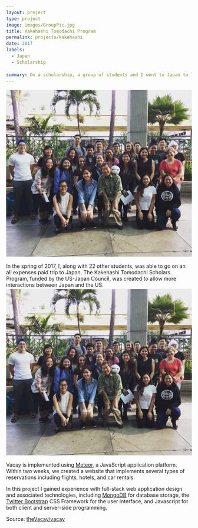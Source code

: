 ```yaml
---
layout: project
type: project
image: images/GroupPic.jpg
title: Kakehashi Tomodachi Program
permalink: projects/kakehashi
date: 2017
labels:
  - Japan
  - Scholarship
  
summary: On a scholarship, a group of students and I went to Japan to learn about Japanese history and culture for a week.
---
```


<img class="ui centered large image" src="../images/GroupPic.jpg">

In the spring of 2017, I, along with 22 other students, was able to go on an all expenses paid trip to Japan. The Kakehashi Tomodachi Scholars Program, funded by the US-Japan Council, was created to allow more interactions between Japan and the US. 
<img class="ui medium rounded floating image" src="../images/GroupPic.jpg">

Vacay is implemented using [Meteor](http://meteor.com), a JavaScript application platform. Within two weeks, we created a website that implements several types of reservations including flights, hotels, and car rentals.

In this project I gained experience with full-stack web application design and associated technologies, including [MongoDB](http://mongodb.com) for database storage, the [Twitter Bootstrap](http://getbootstrap.com/) CSS Framework for the user interface, and Javascript for both client and server-side programming. 
 
Source: <a href="https://github.com/theVacay/vacay"><i class="large github icon"></i>theVacay/vacay</a>
